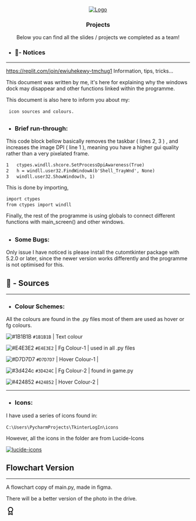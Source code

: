 
[🚧 Hmmmm.. Seeing this?
click top-right image icons to hide the code]: #

<br />
<div align="center">
  <a href="https://github.com/tmchug/ComputerScienceSlides">
    <img src="images/logo.png" alt="Logo" width="80" height="80">
  </a>

  <h3 align="center">Projects</h3>

  <p align="center">
    Below you can find all the slides / projects we completed as a team!
    <br />
  </p>
</div>

- ### 🧾- Notices

---

https://replit.com/join/ewiuhekewy-tmchug1
Information, tips, tricks...

This document was written by me, it's here for explaining why the 
windows dock may disappear and other functions linked within the 
programme. 

This document is also here to inform you about my:

` icon sources and colours.`
##

- ### Brief run-through:
 This code block bellow basically removes the taskbar ( lines 2, 3 )
, and increases the image DPI ( line 1 ), meaning you have a higher
gui quality rather than a very pixelated frame.

```
1   ctypes.windll.shcore.SetProcessDpiAwareness(True)
2   h = windll.user32.FindWindowA(b'Shell_TrayWnd', None)
3   windll.user32.ShowWindow(h, 1)
   ```
This is done by importing,

```
import ctypes
from ctypes import windll
   ```

Finally,
the rest of the programme is using globals to connect
different functions with main_screen() and other windows.

##

- ### Some Bugs:
Only issue I have noticed is please install the
cutomtkinter package with 5.2.0 or later, since the
newer version works differently and the programme is
not optimised for this.


###

## 📁 - Sources

---

- ### Colour Schemes:

All the colours are found in the .py files most of them are used as hover or fg colours.

 ![#1B1B1B](https://via.placeholder.com/10/0a192f?text=+) `#1B1B1B` | Text colour

 ![#E4E3E2](https://via.placeholder.com/10/E4E3E2?text=+) `#E4E3E2` | Fg Colour-1 | used in all .py files

 ![#D7D7D7](https://via.placeholder.com/10/D7D7D7?text=+) `#D7D7D7` | Hover Colour-1 |

 ![#3d424c](https://via.placeholder.com/10/3d424c?text=+) `#3D424C` | Fg Colour-2 | found in game.py

 ![#424852](https://via.placeholder.com/10/424852?text=+) `#424852` | Hover Colour-2 |

---
- ### Icons:

I have used a series of icons found in:

`C:\Users\PycharmProjects\TkinterLogIn\icons`

However, all the icons in the folder are from Lucide-Icons

[![lucide-icons](https://img.shields.io/badge/-Lucide%20Icons%20-303236?logo=abletonlive&logoColor=white&logoWidth=20&style=flat-square)](https://lucide.dev/)

###

##  Flowchart Version

---

A flowchart copy of main.py, made in figma.

There will be a better version of the photo in the drive.

![App Screenshot](award.png)

